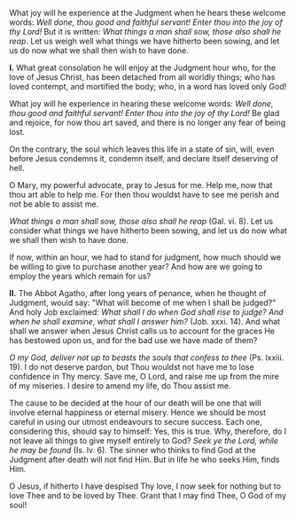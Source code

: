 
What joy will he experience at the Judgment when he hears these welcome words: *Well done, thou good and faithful servant! Enter thou into the joy of thy Lord!* But it is written: *What things a man shall sow, those also shall he reap*. Let us weigh well what things we have hitherto been sowing, and let us do now what we shall then wish to have done.

**I\.** What great consolation he will enjoy at the Judgment hour who, for the love of Jesus Christ, has been detached from all worldly things; who has loved contempt, and mortified the body; who, in a word has loved only God!

What joy will he experience in hearing these welcome words: *Well done, thou good and faithful servant! Enter thou into the joy of thy Lord!* Be glad and rejoice, for now thou art saved, and there is no longer any fear of being lost.

On the contrary, the soul which leaves this life in a state of sin, will, even before Jesus condemns it, condemn itself, and declare itself deserving of hell.

O Mary, my powerful advocate, pray to Jesus for me. Help me, now that thou art able to help me. For then thou wouldst have to see me perish and not be able to assist me.

*What things a man shall sow, those also shall he reap* (Gal. vi. 8). Let us consider what things we have hitherto been sowing, and let us do now what we shall then wish to have done.

If now, within an hour, we had to stand for judgment, how much should we be willing to give to purchase another year? And how are we going to employ the years which remain for us?

**II\.** The Abbot Agatho, after long years of penance, when he thought of Judgment, would say: \"What will become of me when I shall be judged?\" And holy Job exclaimed: *What shall I do when God shall rise to judge? And when he shall examine, what shall I answer him?* (Job. xxxi. 14). And what shall we answer when Jesus Christ calls us to account for the graces He has bestowed upon us, and for the bad use we have made of them?

*O my God, deliver not up to beasts the souls that confess to thee* (Ps. lxxiii. 19). I do not deserve pardon, but Thou wouldst not have me to lose confidence in Thy mercy. Save me, O Lord, and raise me up from the mire of my miseries. I desire to amend my life, do Thou assist me.

The cause to be decided at the hour of our death will be one that will involve eternal happiness or eternal misery. Hence we should be most careful in using our utmost endeavours to secure success. Each one, considering this, should say to himself: Yes, this is true. Why, therefore, do I not leave all things to give myself entirely to God? *Seek ye the Lord, while he may be found* (Is. lv. 6). The sinner who thinks to find God at the Judgment after death will not find Him. But in life he who seeks Him, finds Him.

O Jesus, if hitherto I have despised Thy love, I now seek for nothing but to love Thee and to be loved by Thee. Grant that I may find Thee, O God of my soul!

